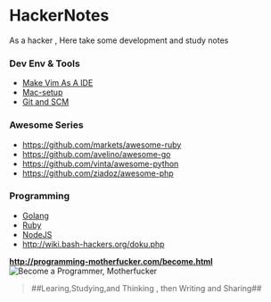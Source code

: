 HackerNotes
===========

As a hacker , Here take some development and study notes


### Dev Env & Tools
- [Make Vim As A IDE](tools/VimAsAIDE.md)
- [Mac-setup](tools/Mac_Dev_Tool_List.md)
- [Git and SCM](tools/git.md)

### Awesome Series
- <https://github.com/markets/awesome-ruby>
- <https://github.com/avelino/awesome-go>
- <https://github.com/vinta/awesome-python>
- <https://github.com/ziadoz/awesome-php>


### Programming
- [Golang](/programming/Golang-ref-list.md)
- [Ruby](/programming/Ruby.md)
- [NodeJS](/programming/NodeJS.md)
- <http://wiki.bash-hackers.org/doku.php> 

**<http://programming-motherfucker.com/become.html>**
![Become a Programmer, Motherfucker](http://s3.amazonaws.com/zedshaw.progmofo/bg.png)

>
> ##Learing,Studying,and Thinking , then Writing and Sharing##
>
